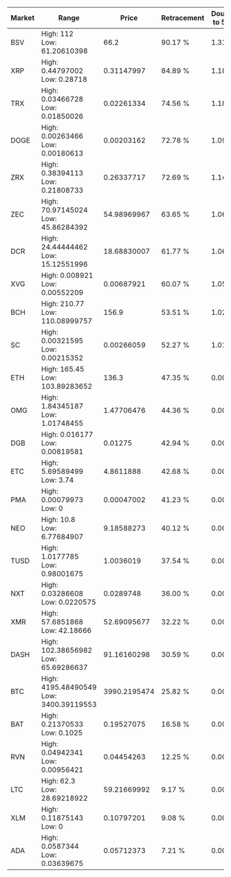 | Market | Range | Price| Retracement | Doubles to 50% |
| --- | --- | --- | --- | --- |
| BSV | High: 112<br />Low: 61.20610398 | 66.2 | 90.17 % | 1.31 |
| XRP | High: 0.44797002<br />Low: 0.28718 | 0.31147997 | 84.89 % | 1.18 |
| TRX | High: 0.03466728<br />Low: 0.01850026 | 0.02261334 | 74.56 % | 1.18 |
| DOGE | High: 0.00263466<br />Low: 0.00180613 | 0.00203162 | 72.78 % | 1.09 |
| ZRX | High: 0.38394113<br />Low: 0.21808733 | 0.26337717 | 72.69 % | 1.14 |
| ZEC | High: 70.97145024<br />Low: 45.86284392 | 54.98969967 | 63.65 % | 1.06 |
| DCR | High: 24.44444462<br />Low: 15.12551996 | 18.68830007 | 61.77 % | 1.06 |
| XVG | High: 0.008921<br />Low: 0.00552209 | 0.00687921 | 60.07 % | 1.05 |
| BCH | High: 210.77<br />Low: 110.08999757 | 156.9 | 53.51 % | 1.02 |
| SC | High: 0.00321595<br />Low: 0.00215352 | 0.00266059 | 52.27 % | 1.01 |
| ETH | High: 165.45<br />Low: 103.89283652 | 136.3 | 47.35 % | 0.00 |
| OMG | High: 1.84345187<br />Low: 1.01748455 | 1.47706476 | 44.36 % | 0.00 |
| DGB | High: 0.016177<br />Low: 0.00819581 | 0.01275 | 42.94 % | 0.00 |
| ETC | High: 5.69589499<br />Low: 3.74 | 4.8611888 | 42.68 % | 0.00 |
| PMA | High: 0.00079973<br />Low: 0 | 0.00047002 | 41.23 % | 0.00 |
| NEO | High: 10.8<br />Low: 6.77684907 | 9.18588273 | 40.12 % | 0.00 |
| TUSD | High: 1.0177785<br />Low: 0.98001675 | 1.0036019 | 37.54 % | 0.00 |
| NXT | High: 0.03286608<br />Low: 0.0220575 | 0.0289748 | 36.00 % | 0.00 |
| XMR | High: 57.6851868<br />Low: 42.18666 | 52.69095677 | 32.22 % | 0.00 |
| DASH | High: 102.38656982<br />Low: 65.69286637 | 91.16160298 | 30.59 % | 0.00 |
| BTC | High: 4195.48490549<br />Low: 3400.39119553 | 3990.2195474 | 25.82 % | 0.00 |
| BAT | High: 0.21370533<br />Low: 0.1025 | 0.19527075 | 16.58 % | 0.00 |
| RVN | High: 0.04942341<br />Low: 0.00956421 | 0.04454263 | 12.25 % | 0.00 |
| LTC | High: 62.3<br />Low: 28.69218922 | 59.21669992 | 9.17 % | 0.00 |
| XLM | High: 0.11875143<br />Low: 0 | 0.10797201 | 9.08 % | 0.00 |
| ADA | High: 0.0587344<br />Low: 0.03639675 | 0.05712373 | 7.21 % | 0.00 |
